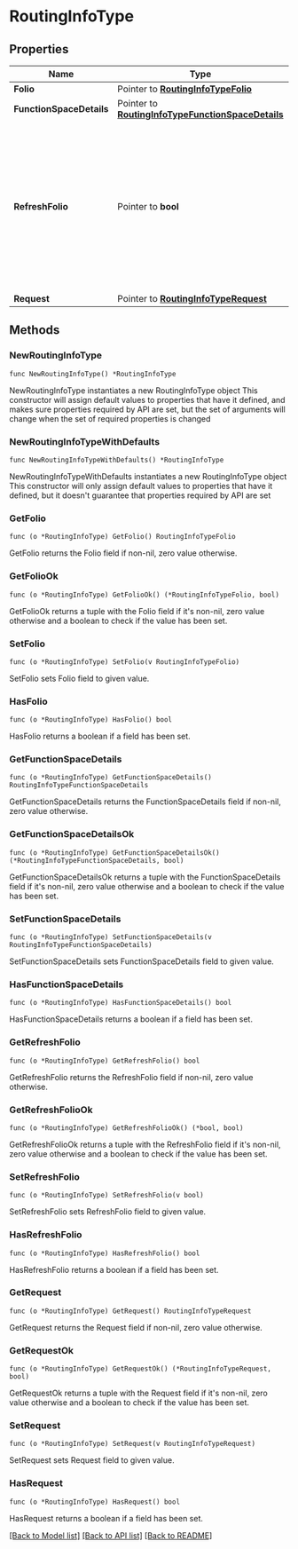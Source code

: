 # RoutingInfoType

## Properties

Name | Type | Description | Notes
------------ | ------------- | ------------- | -------------
**Folio** | Pointer to [**RoutingInfoTypeFolio**](RoutingInfoTypeFolio.md) |  | [optional] 
**FunctionSpaceDetails** | Pointer to [**RoutingInfoTypeFunctionSpaceDetails**](RoutingInfoTypeFunctionSpaceDetails.md) |  | [optional] 
**RefreshFolio** | Pointer to **bool** | On a successful update, the transactions that are already posted in the guest&#39;s folio will be re-organized based on the configured instructions. | [optional] 
**Request** | Pointer to [**RoutingInfoTypeRequest**](RoutingInfoTypeRequest.md) |  | [optional] 

## Methods

### NewRoutingInfoType

`func NewRoutingInfoType() *RoutingInfoType`

NewRoutingInfoType instantiates a new RoutingInfoType object
This constructor will assign default values to properties that have it defined,
and makes sure properties required by API are set, but the set of arguments
will change when the set of required properties is changed

### NewRoutingInfoTypeWithDefaults

`func NewRoutingInfoTypeWithDefaults() *RoutingInfoType`

NewRoutingInfoTypeWithDefaults instantiates a new RoutingInfoType object
This constructor will only assign default values to properties that have it defined,
but it doesn't guarantee that properties required by API are set

### GetFolio

`func (o *RoutingInfoType) GetFolio() RoutingInfoTypeFolio`

GetFolio returns the Folio field if non-nil, zero value otherwise.

### GetFolioOk

`func (o *RoutingInfoType) GetFolioOk() (*RoutingInfoTypeFolio, bool)`

GetFolioOk returns a tuple with the Folio field if it's non-nil, zero value otherwise
and a boolean to check if the value has been set.

### SetFolio

`func (o *RoutingInfoType) SetFolio(v RoutingInfoTypeFolio)`

SetFolio sets Folio field to given value.

### HasFolio

`func (o *RoutingInfoType) HasFolio() bool`

HasFolio returns a boolean if a field has been set.

### GetFunctionSpaceDetails

`func (o *RoutingInfoType) GetFunctionSpaceDetails() RoutingInfoTypeFunctionSpaceDetails`

GetFunctionSpaceDetails returns the FunctionSpaceDetails field if non-nil, zero value otherwise.

### GetFunctionSpaceDetailsOk

`func (o *RoutingInfoType) GetFunctionSpaceDetailsOk() (*RoutingInfoTypeFunctionSpaceDetails, bool)`

GetFunctionSpaceDetailsOk returns a tuple with the FunctionSpaceDetails field if it's non-nil, zero value otherwise
and a boolean to check if the value has been set.

### SetFunctionSpaceDetails

`func (o *RoutingInfoType) SetFunctionSpaceDetails(v RoutingInfoTypeFunctionSpaceDetails)`

SetFunctionSpaceDetails sets FunctionSpaceDetails field to given value.

### HasFunctionSpaceDetails

`func (o *RoutingInfoType) HasFunctionSpaceDetails() bool`

HasFunctionSpaceDetails returns a boolean if a field has been set.

### GetRefreshFolio

`func (o *RoutingInfoType) GetRefreshFolio() bool`

GetRefreshFolio returns the RefreshFolio field if non-nil, zero value otherwise.

### GetRefreshFolioOk

`func (o *RoutingInfoType) GetRefreshFolioOk() (*bool, bool)`

GetRefreshFolioOk returns a tuple with the RefreshFolio field if it's non-nil, zero value otherwise
and a boolean to check if the value has been set.

### SetRefreshFolio

`func (o *RoutingInfoType) SetRefreshFolio(v bool)`

SetRefreshFolio sets RefreshFolio field to given value.

### HasRefreshFolio

`func (o *RoutingInfoType) HasRefreshFolio() bool`

HasRefreshFolio returns a boolean if a field has been set.

### GetRequest

`func (o *RoutingInfoType) GetRequest() RoutingInfoTypeRequest`

GetRequest returns the Request field if non-nil, zero value otherwise.

### GetRequestOk

`func (o *RoutingInfoType) GetRequestOk() (*RoutingInfoTypeRequest, bool)`

GetRequestOk returns a tuple with the Request field if it's non-nil, zero value otherwise
and a boolean to check if the value has been set.

### SetRequest

`func (o *RoutingInfoType) SetRequest(v RoutingInfoTypeRequest)`

SetRequest sets Request field to given value.

### HasRequest

`func (o *RoutingInfoType) HasRequest() bool`

HasRequest returns a boolean if a field has been set.


[[Back to Model list]](../README.md#documentation-for-models) [[Back to API list]](../README.md#documentation-for-api-endpoints) [[Back to README]](../README.md)


